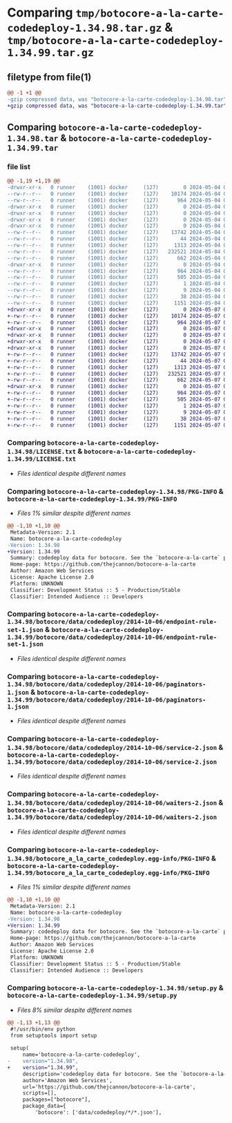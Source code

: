 # Comparing `tmp/botocore-a-la-carte-codedeploy-1.34.98.tar.gz` & `tmp/botocore-a-la-carte-codedeploy-1.34.99.tar.gz`

## filetype from file(1)

```diff
@@ -1 +1 @@
-gzip compressed data, was "botocore-a-la-carte-codedeploy-1.34.98.tar", last modified: Sat May  4 01:01:23 2024, max compression
+gzip compressed data, was "botocore-a-la-carte-codedeploy-1.34.99.tar", last modified: Tue May  7 01:02:25 2024, max compression
```

## Comparing `botocore-a-la-carte-codedeploy-1.34.98.tar` & `botocore-a-la-carte-codedeploy-1.34.99.tar`

### file list

```diff
@@ -1,19 +1,19 @@
-drwxr-xr-x   0 runner    (1001) docker     (127)        0 2024-05-04 01:01:23.034107 botocore-a-la-carte-codedeploy-1.34.98/
--rw-r--r--   0 runner    (1001) docker     (127)    10174 2024-05-04 01:01:22.000000 botocore-a-la-carte-codedeploy-1.34.98/LICENSE.txt
--rw-r--r--   0 runner    (1001) docker     (127)      964 2024-05-04 01:01:23.034107 botocore-a-la-carte-codedeploy-1.34.98/PKG-INFO
-drwxr-xr-x   0 runner    (1001) docker     (127)        0 2024-05-04 01:01:23.034107 botocore-a-la-carte-codedeploy-1.34.98/botocore/
-drwxr-xr-x   0 runner    (1001) docker     (127)        0 2024-05-04 01:01:23.034107 botocore-a-la-carte-codedeploy-1.34.98/botocore/data/
-drwxr-xr-x   0 runner    (1001) docker     (127)        0 2024-05-04 01:01:23.034107 botocore-a-la-carte-codedeploy-1.34.98/botocore/data/codedeploy/
-drwxr-xr-x   0 runner    (1001) docker     (127)        0 2024-05-04 01:01:23.034107 botocore-a-la-carte-codedeploy-1.34.98/botocore/data/codedeploy/2014-10-06/
--rw-r--r--   0 runner    (1001) docker     (127)    13742 2024-05-04 01:01:11.000000 botocore-a-la-carte-codedeploy-1.34.98/botocore/data/codedeploy/2014-10-06/endpoint-rule-set-1.json
--rw-r--r--   0 runner    (1001) docker     (127)       44 2024-05-04 01:01:11.000000 botocore-a-la-carte-codedeploy-1.34.98/botocore/data/codedeploy/2014-10-06/examples-1.json
--rw-r--r--   0 runner    (1001) docker     (127)     1313 2024-05-04 01:01:11.000000 botocore-a-la-carte-codedeploy-1.34.98/botocore/data/codedeploy/2014-10-06/paginators-1.json
--rw-r--r--   0 runner    (1001) docker     (127)   232521 2024-05-04 01:01:11.000000 botocore-a-la-carte-codedeploy-1.34.98/botocore/data/codedeploy/2014-10-06/service-2.json
--rw-r--r--   0 runner    (1001) docker     (127)      662 2024-05-04 01:01:11.000000 botocore-a-la-carte-codedeploy-1.34.98/botocore/data/codedeploy/2014-10-06/waiters-2.json
-drwxr-xr-x   0 runner    (1001) docker     (127)        0 2024-05-04 01:01:23.034107 botocore-a-la-carte-codedeploy-1.34.98/botocore_a_la_carte_codedeploy.egg-info/
--rw-r--r--   0 runner    (1001) docker     (127)      964 2024-05-04 01:01:22.000000 botocore-a-la-carte-codedeploy-1.34.98/botocore_a_la_carte_codedeploy.egg-info/PKG-INFO
--rw-r--r--   0 runner    (1001) docker     (127)      505 2024-05-04 01:01:23.000000 botocore-a-la-carte-codedeploy-1.34.98/botocore_a_la_carte_codedeploy.egg-info/SOURCES.txt
--rw-r--r--   0 runner    (1001) docker     (127)        1 2024-05-04 01:01:22.000000 botocore-a-la-carte-codedeploy-1.34.98/botocore_a_la_carte_codedeploy.egg-info/dependency_links.txt
--rw-r--r--   0 runner    (1001) docker     (127)        9 2024-05-04 01:01:22.000000 botocore-a-la-carte-codedeploy-1.34.98/botocore_a_la_carte_codedeploy.egg-info/top_level.txt
--rw-r--r--   0 runner    (1001) docker     (127)       38 2024-05-04 01:01:23.034107 botocore-a-la-carte-codedeploy-1.34.98/setup.cfg
--rw-r--r--   0 runner    (1001) docker     (127)     1151 2024-05-04 01:01:22.000000 botocore-a-la-carte-codedeploy-1.34.98/setup.py
+drwxr-xr-x   0 runner    (1001) docker     (127)        0 2024-05-07 01:02:25.060100 botocore-a-la-carte-codedeploy-1.34.99/
+-rw-r--r--   0 runner    (1001) docker     (127)    10174 2024-05-07 01:02:24.000000 botocore-a-la-carte-codedeploy-1.34.99/LICENSE.txt
+-rw-r--r--   0 runner    (1001) docker     (127)      964 2024-05-07 01:02:25.060100 botocore-a-la-carte-codedeploy-1.34.99/PKG-INFO
+drwxr-xr-x   0 runner    (1001) docker     (127)        0 2024-05-07 01:02:25.056100 botocore-a-la-carte-codedeploy-1.34.99/botocore/
+drwxr-xr-x   0 runner    (1001) docker     (127)        0 2024-05-07 01:02:25.056100 botocore-a-la-carte-codedeploy-1.34.99/botocore/data/
+drwxr-xr-x   0 runner    (1001) docker     (127)        0 2024-05-07 01:02:25.056100 botocore-a-la-carte-codedeploy-1.34.99/botocore/data/codedeploy/
+drwxr-xr-x   0 runner    (1001) docker     (127)        0 2024-05-07 01:02:25.060100 botocore-a-la-carte-codedeploy-1.34.99/botocore/data/codedeploy/2014-10-06/
+-rw-r--r--   0 runner    (1001) docker     (127)    13742 2024-05-07 01:02:10.000000 botocore-a-la-carte-codedeploy-1.34.99/botocore/data/codedeploy/2014-10-06/endpoint-rule-set-1.json
+-rw-r--r--   0 runner    (1001) docker     (127)       44 2024-05-07 01:02:10.000000 botocore-a-la-carte-codedeploy-1.34.99/botocore/data/codedeploy/2014-10-06/examples-1.json
+-rw-r--r--   0 runner    (1001) docker     (127)     1313 2024-05-07 01:02:10.000000 botocore-a-la-carte-codedeploy-1.34.99/botocore/data/codedeploy/2014-10-06/paginators-1.json
+-rw-r--r--   0 runner    (1001) docker     (127)   232521 2024-05-07 01:02:10.000000 botocore-a-la-carte-codedeploy-1.34.99/botocore/data/codedeploy/2014-10-06/service-2.json
+-rw-r--r--   0 runner    (1001) docker     (127)      662 2024-05-07 01:02:10.000000 botocore-a-la-carte-codedeploy-1.34.99/botocore/data/codedeploy/2014-10-06/waiters-2.json
+drwxr-xr-x   0 runner    (1001) docker     (127)        0 2024-05-07 01:02:25.060100 botocore-a-la-carte-codedeploy-1.34.99/botocore_a_la_carte_codedeploy.egg-info/
+-rw-r--r--   0 runner    (1001) docker     (127)      964 2024-05-07 01:02:25.000000 botocore-a-la-carte-codedeploy-1.34.99/botocore_a_la_carte_codedeploy.egg-info/PKG-INFO
+-rw-r--r--   0 runner    (1001) docker     (127)      505 2024-05-07 01:02:25.000000 botocore-a-la-carte-codedeploy-1.34.99/botocore_a_la_carte_codedeploy.egg-info/SOURCES.txt
+-rw-r--r--   0 runner    (1001) docker     (127)        1 2024-05-07 01:02:25.000000 botocore-a-la-carte-codedeploy-1.34.99/botocore_a_la_carte_codedeploy.egg-info/dependency_links.txt
+-rw-r--r--   0 runner    (1001) docker     (127)        9 2024-05-07 01:02:25.000000 botocore-a-la-carte-codedeploy-1.34.99/botocore_a_la_carte_codedeploy.egg-info/top_level.txt
+-rw-r--r--   0 runner    (1001) docker     (127)       38 2024-05-07 01:02:25.060100 botocore-a-la-carte-codedeploy-1.34.99/setup.cfg
+-rw-r--r--   0 runner    (1001) docker     (127)     1151 2024-05-07 01:02:24.000000 botocore-a-la-carte-codedeploy-1.34.99/setup.py
```

### Comparing `botocore-a-la-carte-codedeploy-1.34.98/LICENSE.txt` & `botocore-a-la-carte-codedeploy-1.34.99/LICENSE.txt`

 * *Files identical despite different names*

### Comparing `botocore-a-la-carte-codedeploy-1.34.98/PKG-INFO` & `botocore-a-la-carte-codedeploy-1.34.99/PKG-INFO`

 * *Files 1% similar despite different names*

```diff
@@ -1,10 +1,10 @@
 Metadata-Version: 2.1
 Name: botocore-a-la-carte-codedeploy
-Version: 1.34.98
+Version: 1.34.99
 Summary: codedeploy data for botocore. See the `botocore-a-la-carte` package for more info.
 Home-page: https://github.com/thejcannon/botocore-a-la-carte
 Author: Amazon Web Services
 License: Apache License 2.0
 Platform: UNKNOWN
 Classifier: Development Status :: 5 - Production/Stable
 Classifier: Intended Audience :: Developers
```

### Comparing `botocore-a-la-carte-codedeploy-1.34.98/botocore/data/codedeploy/2014-10-06/endpoint-rule-set-1.json` & `botocore-a-la-carte-codedeploy-1.34.99/botocore/data/codedeploy/2014-10-06/endpoint-rule-set-1.json`

 * *Files identical despite different names*

### Comparing `botocore-a-la-carte-codedeploy-1.34.98/botocore/data/codedeploy/2014-10-06/paginators-1.json` & `botocore-a-la-carte-codedeploy-1.34.99/botocore/data/codedeploy/2014-10-06/paginators-1.json`

 * *Files identical despite different names*

### Comparing `botocore-a-la-carte-codedeploy-1.34.98/botocore/data/codedeploy/2014-10-06/service-2.json` & `botocore-a-la-carte-codedeploy-1.34.99/botocore/data/codedeploy/2014-10-06/service-2.json`

 * *Files identical despite different names*

### Comparing `botocore-a-la-carte-codedeploy-1.34.98/botocore/data/codedeploy/2014-10-06/waiters-2.json` & `botocore-a-la-carte-codedeploy-1.34.99/botocore/data/codedeploy/2014-10-06/waiters-2.json`

 * *Files identical despite different names*

### Comparing `botocore-a-la-carte-codedeploy-1.34.98/botocore_a_la_carte_codedeploy.egg-info/PKG-INFO` & `botocore-a-la-carte-codedeploy-1.34.99/botocore_a_la_carte_codedeploy.egg-info/PKG-INFO`

 * *Files 1% similar despite different names*

```diff
@@ -1,10 +1,10 @@
 Metadata-Version: 2.1
 Name: botocore-a-la-carte-codedeploy
-Version: 1.34.98
+Version: 1.34.99
 Summary: codedeploy data for botocore. See the `botocore-a-la-carte` package for more info.
 Home-page: https://github.com/thejcannon/botocore-a-la-carte
 Author: Amazon Web Services
 License: Apache License 2.0
 Platform: UNKNOWN
 Classifier: Development Status :: 5 - Production/Stable
 Classifier: Intended Audience :: Developers
```

### Comparing `botocore-a-la-carte-codedeploy-1.34.98/setup.py` & `botocore-a-la-carte-codedeploy-1.34.99/setup.py`

 * *Files 8% similar despite different names*

```diff
@@ -1,13 +1,13 @@
 #!/usr/bin/env python
 from setuptools import setup
 
 setup(
     name='botocore-a-la-carte-codedeploy',
-    version="1.34.98",
+    version="1.34.99",
     description='codedeploy data for botocore. See the `botocore-a-la-carte` package for more info.',
     author='Amazon Web Services',
     url='https://github.com/thejcannon/botocore-a-la-carte',
     scripts=[],
     packages=["botocore"],
     package_data={
         'botocore': ['data/codedeploy/*/*.json'],
```

